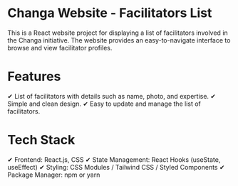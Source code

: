 # Changa Website - Facilitators List

This is a React website project for displaying a list of facilitators involved in the Changa initiative. 
The website provides an easy-to-navigate interface to browse and view facilitator profiles.

# Features

✔ List of facilitators with details such as name, photo, and expertise.
✔ Simple and clean design.
✔ Easy to update and manage the list of facilitators.

# Tech Stack

✔ Frontend: React.js, CSS
✔ State Management: React Hooks (useState, useEffect)
✔ Styling: CSS Modules / Tailwind CSS / Styled Components
✔ Package Manager: npm or yarn